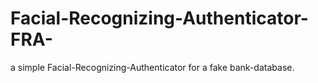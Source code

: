 # Facial-Recognizing-Authenticator-FRA-
a simple Facial-Recognizing-Authenticator for a fake bank-database.
